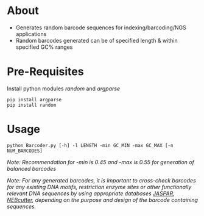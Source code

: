 # About

- Generates random barcode sequences for indexing/barcoding/NGS applications
- Random barcodes generated can be of specified length & within specified GC% ranges

# Pre-Requisites

Install python modules *random* and *argparse*
```
pip install argparse
pip install random
```

# Usage

```
python Barcoder.py [-h] -l LENGTH -min GC_MIN -max GC_MAX [-n NUM_BARCODES]
```

*Note: Recommendation for -min is 0.45 and -max is 0.55 for generation of balanced barcodes*

*Note: For any generated barcodes, it is important to cross-check barcodes for any existing DNA motifs, restriction enzyme sites or other functionally relevant DNA sequences by using appropriate databases [JASPAR](https://jaspar.elixir.no/), [NEBcutter](https://www.hsls.pitt.edu/obrc/index.php?page=URL1043859167), depending on the purpose and design of the barcode containing sequences.* 
